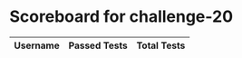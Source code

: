 # Scoreboard for challenge-20
| Username   | Passed Tests | Total Tests |
|------------|--------------|-------------|
